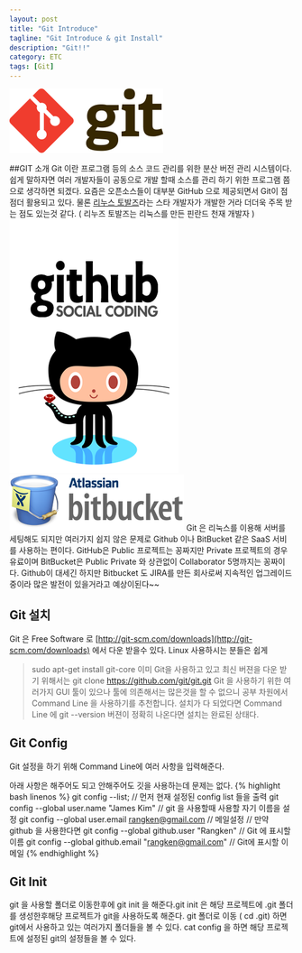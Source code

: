 ```yaml
---
layout: post
title: "Git Introduce"
tagline: "Git Introduce & git Install"
description: "Git!!"
category: ETC
tags: [Git]
---
```


![GIT Logo](/assets/images/git_logo.png)

##GIT 소개
Git 이란 프로그램 등의 소스 코드 관리를 위한 분산 버전 관리 시스템이다. 쉽게 말하자면 여러 개발자들이 공동으로 개발 할때 소스를 관리 하기 위한 프로그램 쯤 으로 생각하면 되겠다. 요즘은 오픈소스들이 대부분 GitHub 으로 제공되면서 Git이 점점더 활용되고 있다.  물론 [리누스 토발즈](https://github.com/torvalds)라는 스타 개발자가 개발한 거라 더더욱 주목 받는 점도 있는것 같다.  ( 리누즈 토발즈는 리눅스를 만든 핀란드 천재 개발자 )
![OCTO Logo](/assets/images/git_octo_logo.png)
![BIGBUCKET Logo](/assets/images/bigbucket_logo.png)
Git 은 리눅스를 이용해 서버를 세팅해도 되지만 여러가지 쉽지 않은 문제로 Github 이나 BitBucket 같은 SaaS 서비를 사용하는 편이다.
GitHub은 Public 프로젝트는 꽁짜지만 Private 프로젝트의 경우 유료이며 BitBucket은 Public Private 와 상관없이 Collaborator 5명까지는 꽁짜이다.
Github이 대세긴 하지만 Bitbucket 도 JIRA를 만든 회사로써 지속적인 업그레이드 중이라 많은 발전이 있을거라고 예상이된다~~

## Git 설치
Git 은 Free Software 로  [http://git-scm.com/downloads](http://git-scm.com/downloads) 에서 다운 받을수 있다.
Linux 사용하시는 분들은 쉽게
>sudo apt-get install git-core
이미 Git을 사용하고 있고 최신 버젼을 다운 받기 위해서는
>git clone https://github.com/git/git.git
Git 을 사용하기 위한 여러가지 GUI 툴이 있으나 툴에 의존해서는 많은것을 할 수 없으니 공부 차원에서 Command Line 을 사용하기를 추천합니다.
설치가 다 되었다면  Command Line 에
>git --version
버젼이 정확히 나온다면 설치는 완료된 상태다.

## Git Config

Git 설정을 하기 위해 Command Line에 여러 사항을 입력해준다.

아래 사항은 해주어도 되고 안해주어도 깃을 사용하는데 문제는 없다.
{% highlight bash linenos %}
git config --list; // 먼저 현재 설정된 config list 들을 출력
git config --global user.name "James Kim" // git 을 사용할때 사용할 자기 이름을 설정
git config --global user.email rangken@gmail.com // 메일설정
// 만약 github 을 사용한다면
git config --global github.user "Rangken" // Git 에 표시할 이름
git config --global github.email "rangken@gmail.com" // Git에 표시할 이메일
{% endhighlight %}

## Git Init
git 을 사용할 폴더로 이동한후에
git init 을 해준다.git init 은 해당 프로젝트에 .git 폴더를 생성한후해당 프로젝트가 git을 사용하도록 해준다.
git 폴더로 이동 ( cd .git) 하면 git에서 사용하고 있는 여러가지 폴더들을 볼 수 있다.
cat config 을 하면 해당 프로젝트에 설정된 git의 설정들을 볼 수 있다.
